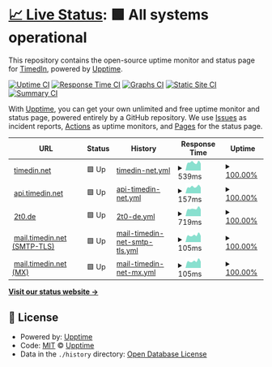 # [📈 Live Status](https://status.timedin.net): <!--live status--> **🟩 All systems operational**

This repository contains the open-source uptime monitor and status page for [TimedIn](https://www.timedin.net), powered by [Upptime](https://github.com/upptime/upptime).

[![Uptime CI](https://github.com/timedin-de/upptime/workflows/Uptime%20CI/badge.svg)](https://github.com/timedin-de/upptime/actions?query=workflow%3A%22Uptime+CI%22)
[![Response Time CI](https://github.com/timedin-de/upptime/workflows/Response%20Time%20CI/badge.svg)](https://github.com/timedin-de/upptime/actions?query=workflow%3A%22Response+Time+CI%22)
[![Graphs CI](https://github.com/timedin-de/upptime/workflows/Graphs%20CI/badge.svg)](https://github.com/timedin-de/upptime/actions?query=workflow%3A%22Graphs+CI%22)
[![Static Site CI](https://github.com/timedin-de/upptime/workflows/Static%20Site%20CI/badge.svg)](https://github.com/timedin-de/upptime/actions?query=workflow%3A%22Static+Site+CI%22)
[![Summary CI](https://github.com/timedin-de/upptime/workflows/Summary%20CI/badge.svg)](https://github.com/timedin-de/upptime/actions?query=workflow%3A%22Summary+CI%22)

With [Upptime](https://upptime.js.org), you can get your own unlimited and free uptime monitor and status page, powered entirely by a GitHub repository. We use [Issues](https://github.com/upptime/upptime/issues) as incident reports, [Actions](https://github.com/timedin-de/upptime/actions) as uptime monitors, and [Pages](https://status.timedin.net) for the status page.

<!--start: status pages-->
<!-- This summary is generated by Upptime (https://github.com/upptime/upptime) -->
<!-- Do not edit this manually, your changes will be overwritten -->
<!-- prettier-ignore -->
| URL | Status | History | Response Time | Uptime |
| --- | ------ | ------- | ------------- | ------ |
| <img alt="" src="https://static.timedin.net/icons/android-icon-192x192.png" height="13"> [timedin.net](https://www.timedin.net) | 🟩 Up | [timedin-net.yml](https://github.com/timedin-de/upptime/commits/HEAD/history/timedin-net.yml) | <details><summary><img alt="Response time graph" src="./graphs/timedin-net/response-time-week.png" height="20"> 539ms</summary><br><a href="https://status.timedin.net/history/timedin-net"><img alt="Response time 608" src="https://img.shields.io/endpoint?url=https%3A%2F%2Fraw.githubusercontent.com%2Ftimedin-de%2Fupptime%2FHEAD%2Fapi%2Ftimedin-net%2Fresponse-time.json"></a><br><a href="https://status.timedin.net/history/timedin-net"><img alt="24-hour response time 470" src="https://img.shields.io/endpoint?url=https%3A%2F%2Fraw.githubusercontent.com%2Ftimedin-de%2Fupptime%2FHEAD%2Fapi%2Ftimedin-net%2Fresponse-time-day.json"></a><br><a href="https://status.timedin.net/history/timedin-net"><img alt="7-day response time 539" src="https://img.shields.io/endpoint?url=https%3A%2F%2Fraw.githubusercontent.com%2Ftimedin-de%2Fupptime%2FHEAD%2Fapi%2Ftimedin-net%2Fresponse-time-week.json"></a><br><a href="https://status.timedin.net/history/timedin-net"><img alt="30-day response time 507" src="https://img.shields.io/endpoint?url=https%3A%2F%2Fraw.githubusercontent.com%2Ftimedin-de%2Fupptime%2FHEAD%2Fapi%2Ftimedin-net%2Fresponse-time-month.json"></a><br><a href="https://status.timedin.net/history/timedin-net"><img alt="1-year response time 608" src="https://img.shields.io/endpoint?url=https%3A%2F%2Fraw.githubusercontent.com%2Ftimedin-de%2Fupptime%2FHEAD%2Fapi%2Ftimedin-net%2Fresponse-time-year.json"></a></details> | <details><summary><a href="https://status.timedin.net/history/timedin-net">100.00%</a></summary><a href="https://status.timedin.net/history/timedin-net"><img alt="All-time uptime 99.74%" src="https://img.shields.io/endpoint?url=https%3A%2F%2Fraw.githubusercontent.com%2Ftimedin-de%2Fupptime%2FHEAD%2Fapi%2Ftimedin-net%2Fuptime.json"></a><br><a href="https://status.timedin.net/history/timedin-net"><img alt="24-hour uptime 100.00%" src="https://img.shields.io/endpoint?url=https%3A%2F%2Fraw.githubusercontent.com%2Ftimedin-de%2Fupptime%2FHEAD%2Fapi%2Ftimedin-net%2Fuptime-day.json"></a><br><a href="https://status.timedin.net/history/timedin-net"><img alt="7-day uptime 100.00%" src="https://img.shields.io/endpoint?url=https%3A%2F%2Fraw.githubusercontent.com%2Ftimedin-de%2Fupptime%2FHEAD%2Fapi%2Ftimedin-net%2Fuptime-week.json"></a><br><a href="https://status.timedin.net/history/timedin-net"><img alt="30-day uptime 100.00%" src="https://img.shields.io/endpoint?url=https%3A%2F%2Fraw.githubusercontent.com%2Ftimedin-de%2Fupptime%2FHEAD%2Fapi%2Ftimedin-net%2Fuptime-month.json"></a><br><a href="https://status.timedin.net/history/timedin-net"><img alt="1-year uptime 99.74%" src="https://img.shields.io/endpoint?url=https%3A%2F%2Fraw.githubusercontent.com%2Ftimedin-de%2Fupptime%2FHEAD%2Fapi%2Ftimedin-net%2Fuptime-year.json"></a></details>
| <img alt="" src="https://static.timedin.net/icons/android-icon-192x192.png" height="13"> [api.timedin.net](https://www.timedin.net) | 🟩 Up | [api-timedin-net.yml](https://github.com/timedin-de/upptime/commits/HEAD/history/api-timedin-net.yml) | <details><summary><img alt="Response time graph" src="./graphs/api-timedin-net/response-time-week.png" height="20"> 157ms</summary><br><a href="https://status.timedin.net/history/api-timedin-net"><img alt="Response time 161" src="https://img.shields.io/endpoint?url=https%3A%2F%2Fraw.githubusercontent.com%2Ftimedin-de%2Fupptime%2FHEAD%2Fapi%2Fapi-timedin-net%2Fresponse-time.json"></a><br><a href="https://status.timedin.net/history/api-timedin-net"><img alt="24-hour response time 139" src="https://img.shields.io/endpoint?url=https%3A%2F%2Fraw.githubusercontent.com%2Ftimedin-de%2Fupptime%2FHEAD%2Fapi%2Fapi-timedin-net%2Fresponse-time-day.json"></a><br><a href="https://status.timedin.net/history/api-timedin-net"><img alt="7-day response time 157" src="https://img.shields.io/endpoint?url=https%3A%2F%2Fraw.githubusercontent.com%2Ftimedin-de%2Fupptime%2FHEAD%2Fapi%2Fapi-timedin-net%2Fresponse-time-week.json"></a><br><a href="https://status.timedin.net/history/api-timedin-net"><img alt="30-day response time 156" src="https://img.shields.io/endpoint?url=https%3A%2F%2Fraw.githubusercontent.com%2Ftimedin-de%2Fupptime%2FHEAD%2Fapi%2Fapi-timedin-net%2Fresponse-time-month.json"></a><br><a href="https://status.timedin.net/history/api-timedin-net"><img alt="1-year response time 161" src="https://img.shields.io/endpoint?url=https%3A%2F%2Fraw.githubusercontent.com%2Ftimedin-de%2Fupptime%2FHEAD%2Fapi%2Fapi-timedin-net%2Fresponse-time-year.json"></a></details> | <details><summary><a href="https://status.timedin.net/history/api-timedin-net">100.00%</a></summary><a href="https://status.timedin.net/history/api-timedin-net"><img alt="All-time uptime 99.77%" src="https://img.shields.io/endpoint?url=https%3A%2F%2Fraw.githubusercontent.com%2Ftimedin-de%2Fupptime%2FHEAD%2Fapi%2Fapi-timedin-net%2Fuptime.json"></a><br><a href="https://status.timedin.net/history/api-timedin-net"><img alt="24-hour uptime 100.00%" src="https://img.shields.io/endpoint?url=https%3A%2F%2Fraw.githubusercontent.com%2Ftimedin-de%2Fupptime%2FHEAD%2Fapi%2Fapi-timedin-net%2Fuptime-day.json"></a><br><a href="https://status.timedin.net/history/api-timedin-net"><img alt="7-day uptime 100.00%" src="https://img.shields.io/endpoint?url=https%3A%2F%2Fraw.githubusercontent.com%2Ftimedin-de%2Fupptime%2FHEAD%2Fapi%2Fapi-timedin-net%2Fuptime-week.json"></a><br><a href="https://status.timedin.net/history/api-timedin-net"><img alt="30-day uptime 100.00%" src="https://img.shields.io/endpoint?url=https%3A%2F%2Fraw.githubusercontent.com%2Ftimedin-de%2Fupptime%2FHEAD%2Fapi%2Fapi-timedin-net%2Fuptime-month.json"></a><br><a href="https://status.timedin.net/history/api-timedin-net"><img alt="1-year uptime 99.77%" src="https://img.shields.io/endpoint?url=https%3A%2F%2Fraw.githubusercontent.com%2Ftimedin-de%2Fupptime%2FHEAD%2Fapi%2Fapi-timedin-net%2Fuptime-year.json"></a></details>
| <img alt="" src="https://static.timedin.net/icons/android-icon-192x192.png" height="13"> [2t0.de](https://2t0.de/) | 🟩 Up | [2t0-de.yml](https://github.com/timedin-de/upptime/commits/HEAD/history/2t0-de.yml) | <details><summary><img alt="Response time graph" src="./graphs/2t0-de/response-time-week.png" height="20"> 719ms</summary><br><a href="https://status.timedin.net/history/2t0-de"><img alt="Response time 766" src="https://img.shields.io/endpoint?url=https%3A%2F%2Fraw.githubusercontent.com%2Ftimedin-de%2Fupptime%2FHEAD%2Fapi%2F2t0-de%2Fresponse-time.json"></a><br><a href="https://status.timedin.net/history/2t0-de"><img alt="24-hour response time 648" src="https://img.shields.io/endpoint?url=https%3A%2F%2Fraw.githubusercontent.com%2Ftimedin-de%2Fupptime%2FHEAD%2Fapi%2F2t0-de%2Fresponse-time-day.json"></a><br><a href="https://status.timedin.net/history/2t0-de"><img alt="7-day response time 719" src="https://img.shields.io/endpoint?url=https%3A%2F%2Fraw.githubusercontent.com%2Ftimedin-de%2Fupptime%2FHEAD%2Fapi%2F2t0-de%2Fresponse-time-week.json"></a><br><a href="https://status.timedin.net/history/2t0-de"><img alt="30-day response time 930" src="https://img.shields.io/endpoint?url=https%3A%2F%2Fraw.githubusercontent.com%2Ftimedin-de%2Fupptime%2FHEAD%2Fapi%2F2t0-de%2Fresponse-time-month.json"></a><br><a href="https://status.timedin.net/history/2t0-de"><img alt="1-year response time 766" src="https://img.shields.io/endpoint?url=https%3A%2F%2Fraw.githubusercontent.com%2Ftimedin-de%2Fupptime%2FHEAD%2Fapi%2F2t0-de%2Fresponse-time-year.json"></a></details> | <details><summary><a href="https://status.timedin.net/history/2t0-de">100.00%</a></summary><a href="https://status.timedin.net/history/2t0-de"><img alt="All-time uptime 99.76%" src="https://img.shields.io/endpoint?url=https%3A%2F%2Fraw.githubusercontent.com%2Ftimedin-de%2Fupptime%2FHEAD%2Fapi%2F2t0-de%2Fuptime.json"></a><br><a href="https://status.timedin.net/history/2t0-de"><img alt="24-hour uptime 100.00%" src="https://img.shields.io/endpoint?url=https%3A%2F%2Fraw.githubusercontent.com%2Ftimedin-de%2Fupptime%2FHEAD%2Fapi%2F2t0-de%2Fuptime-day.json"></a><br><a href="https://status.timedin.net/history/2t0-de"><img alt="7-day uptime 100.00%" src="https://img.shields.io/endpoint?url=https%3A%2F%2Fraw.githubusercontent.com%2Ftimedin-de%2Fupptime%2FHEAD%2Fapi%2F2t0-de%2Fuptime-week.json"></a><br><a href="https://status.timedin.net/history/2t0-de"><img alt="30-day uptime 100.00%" src="https://img.shields.io/endpoint?url=https%3A%2F%2Fraw.githubusercontent.com%2Ftimedin-de%2Fupptime%2FHEAD%2Fapi%2F2t0-de%2Fuptime-month.json"></a><br><a href="https://status.timedin.net/history/2t0-de"><img alt="1-year uptime 99.76%" src="https://img.shields.io/endpoint?url=https%3A%2F%2Fraw.githubusercontent.com%2Ftimedin-de%2Fupptime%2FHEAD%2Fapi%2F2t0-de%2Fuptime-year.json"></a></details>
| <img alt="" src="https://static.timedin.net/icons/android-icon-192x192.png" height="13"> [mail.timedin.net (SMTP-TLS)](mail.timedin.net) | 🟩 Up | [mail-timedin-net-smtp-tls.yml](https://github.com/timedin-de/upptime/commits/HEAD/history/mail-timedin-net-smtp-tls.yml) | <details><summary><img alt="Response time graph" src="./graphs/mail-timedin-net-smtp-tls/response-time-week.png" height="20"> 105ms</summary><br><a href="https://status.timedin.net/history/mail-timedin-net-smtp-tls"><img alt="Response time 124" src="https://img.shields.io/endpoint?url=https%3A%2F%2Fraw.githubusercontent.com%2Ftimedin-de%2Fupptime%2FHEAD%2Fapi%2Fmail-timedin-net-smtp-tls%2Fresponse-time.json"></a><br><a href="https://status.timedin.net/history/mail-timedin-net-smtp-tls"><img alt="24-hour response time 96" src="https://img.shields.io/endpoint?url=https%3A%2F%2Fraw.githubusercontent.com%2Ftimedin-de%2Fupptime%2FHEAD%2Fapi%2Fmail-timedin-net-smtp-tls%2Fresponse-time-day.json"></a><br><a href="https://status.timedin.net/history/mail-timedin-net-smtp-tls"><img alt="7-day response time 105" src="https://img.shields.io/endpoint?url=https%3A%2F%2Fraw.githubusercontent.com%2Ftimedin-de%2Fupptime%2FHEAD%2Fapi%2Fmail-timedin-net-smtp-tls%2Fresponse-time-week.json"></a><br><a href="https://status.timedin.net/history/mail-timedin-net-smtp-tls"><img alt="30-day response time 107" src="https://img.shields.io/endpoint?url=https%3A%2F%2Fraw.githubusercontent.com%2Ftimedin-de%2Fupptime%2FHEAD%2Fapi%2Fmail-timedin-net-smtp-tls%2Fresponse-time-month.json"></a><br><a href="https://status.timedin.net/history/mail-timedin-net-smtp-tls"><img alt="1-year response time 124" src="https://img.shields.io/endpoint?url=https%3A%2F%2Fraw.githubusercontent.com%2Ftimedin-de%2Fupptime%2FHEAD%2Fapi%2Fmail-timedin-net-smtp-tls%2Fresponse-time-year.json"></a></details> | <details><summary><a href="https://status.timedin.net/history/mail-timedin-net-smtp-tls">100.00%</a></summary><a href="https://status.timedin.net/history/mail-timedin-net-smtp-tls"><img alt="All-time uptime 98.32%" src="https://img.shields.io/endpoint?url=https%3A%2F%2Fraw.githubusercontent.com%2Ftimedin-de%2Fupptime%2FHEAD%2Fapi%2Fmail-timedin-net-smtp-tls%2Fuptime.json"></a><br><a href="https://status.timedin.net/history/mail-timedin-net-smtp-tls"><img alt="24-hour uptime 100.00%" src="https://img.shields.io/endpoint?url=https%3A%2F%2Fraw.githubusercontent.com%2Ftimedin-de%2Fupptime%2FHEAD%2Fapi%2Fmail-timedin-net-smtp-tls%2Fuptime-day.json"></a><br><a href="https://status.timedin.net/history/mail-timedin-net-smtp-tls"><img alt="7-day uptime 100.00%" src="https://img.shields.io/endpoint?url=https%3A%2F%2Fraw.githubusercontent.com%2Ftimedin-de%2Fupptime%2FHEAD%2Fapi%2Fmail-timedin-net-smtp-tls%2Fuptime-week.json"></a><br><a href="https://status.timedin.net/history/mail-timedin-net-smtp-tls"><img alt="30-day uptime 100.00%" src="https://img.shields.io/endpoint?url=https%3A%2F%2Fraw.githubusercontent.com%2Ftimedin-de%2Fupptime%2FHEAD%2Fapi%2Fmail-timedin-net-smtp-tls%2Fuptime-month.json"></a><br><a href="https://status.timedin.net/history/mail-timedin-net-smtp-tls"><img alt="1-year uptime 98.32%" src="https://img.shields.io/endpoint?url=https%3A%2F%2Fraw.githubusercontent.com%2Ftimedin-de%2Fupptime%2FHEAD%2Fapi%2Fmail-timedin-net-smtp-tls%2Fuptime-year.json"></a></details>
| <img alt="" src="https://static.timedin.net/icons/android-icon-192x192.png" height="13"> [mail.timedin.net (MX)](mail.timedin.net) | 🟩 Up | [mail-timedin-net-mx.yml](https://github.com/timedin-de/upptime/commits/HEAD/history/mail-timedin-net-mx.yml) | <details><summary><img alt="Response time graph" src="./graphs/mail-timedin-net-mx/response-time-week.png" height="20"> 105ms</summary><br><a href="https://status.timedin.net/history/mail-timedin-net-mx"><img alt="Response time 119" src="https://img.shields.io/endpoint?url=https%3A%2F%2Fraw.githubusercontent.com%2Ftimedin-de%2Fupptime%2FHEAD%2Fapi%2Fmail-timedin-net-mx%2Fresponse-time.json"></a><br><a href="https://status.timedin.net/history/mail-timedin-net-mx"><img alt="24-hour response time 96" src="https://img.shields.io/endpoint?url=https%3A%2F%2Fraw.githubusercontent.com%2Ftimedin-de%2Fupptime%2FHEAD%2Fapi%2Fmail-timedin-net-mx%2Fresponse-time-day.json"></a><br><a href="https://status.timedin.net/history/mail-timedin-net-mx"><img alt="7-day response time 105" src="https://img.shields.io/endpoint?url=https%3A%2F%2Fraw.githubusercontent.com%2Ftimedin-de%2Fupptime%2FHEAD%2Fapi%2Fmail-timedin-net-mx%2Fresponse-time-week.json"></a><br><a href="https://status.timedin.net/history/mail-timedin-net-mx"><img alt="30-day response time 107" src="https://img.shields.io/endpoint?url=https%3A%2F%2Fraw.githubusercontent.com%2Ftimedin-de%2Fupptime%2FHEAD%2Fapi%2Fmail-timedin-net-mx%2Fresponse-time-month.json"></a><br><a href="https://status.timedin.net/history/mail-timedin-net-mx"><img alt="1-year response time 119" src="https://img.shields.io/endpoint?url=https%3A%2F%2Fraw.githubusercontent.com%2Ftimedin-de%2Fupptime%2FHEAD%2Fapi%2Fmail-timedin-net-mx%2Fresponse-time-year.json"></a></details> | <details><summary><a href="https://status.timedin.net/history/mail-timedin-net-mx">100.00%</a></summary><a href="https://status.timedin.net/history/mail-timedin-net-mx"><img alt="All-time uptime 98.32%" src="https://img.shields.io/endpoint?url=https%3A%2F%2Fraw.githubusercontent.com%2Ftimedin-de%2Fupptime%2FHEAD%2Fapi%2Fmail-timedin-net-mx%2Fuptime.json"></a><br><a href="https://status.timedin.net/history/mail-timedin-net-mx"><img alt="24-hour uptime 100.00%" src="https://img.shields.io/endpoint?url=https%3A%2F%2Fraw.githubusercontent.com%2Ftimedin-de%2Fupptime%2FHEAD%2Fapi%2Fmail-timedin-net-mx%2Fuptime-day.json"></a><br><a href="https://status.timedin.net/history/mail-timedin-net-mx"><img alt="7-day uptime 100.00%" src="https://img.shields.io/endpoint?url=https%3A%2F%2Fraw.githubusercontent.com%2Ftimedin-de%2Fupptime%2FHEAD%2Fapi%2Fmail-timedin-net-mx%2Fuptime-week.json"></a><br><a href="https://status.timedin.net/history/mail-timedin-net-mx"><img alt="30-day uptime 100.00%" src="https://img.shields.io/endpoint?url=https%3A%2F%2Fraw.githubusercontent.com%2Ftimedin-de%2Fupptime%2FHEAD%2Fapi%2Fmail-timedin-net-mx%2Fuptime-month.json"></a><br><a href="https://status.timedin.net/history/mail-timedin-net-mx"><img alt="1-year uptime 98.32%" src="https://img.shields.io/endpoint?url=https%3A%2F%2Fraw.githubusercontent.com%2Ftimedin-de%2Fupptime%2FHEAD%2Fapi%2Fmail-timedin-net-mx%2Fuptime-year.json"></a></details>

<!--end: status pages-->

[**Visit our status website →**](https://status.timedin.net)

## 📄 License

- Powered by: [Upptime](https://github.com/upptime/upptime)
- Code: [MIT](./LICENSE) © [Upptime](https://upptime.js.org)
- Data in the `./history` directory: [Open Database License](https://opendatacommons.org/licenses/odbl/1-0/)
